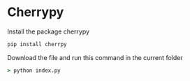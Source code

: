 # Cherrypy

Install the package cherrypy

```cmd
pip install cherrpy
```

Download the file and run this command in the current folder

```cmd
> python index.py
```
